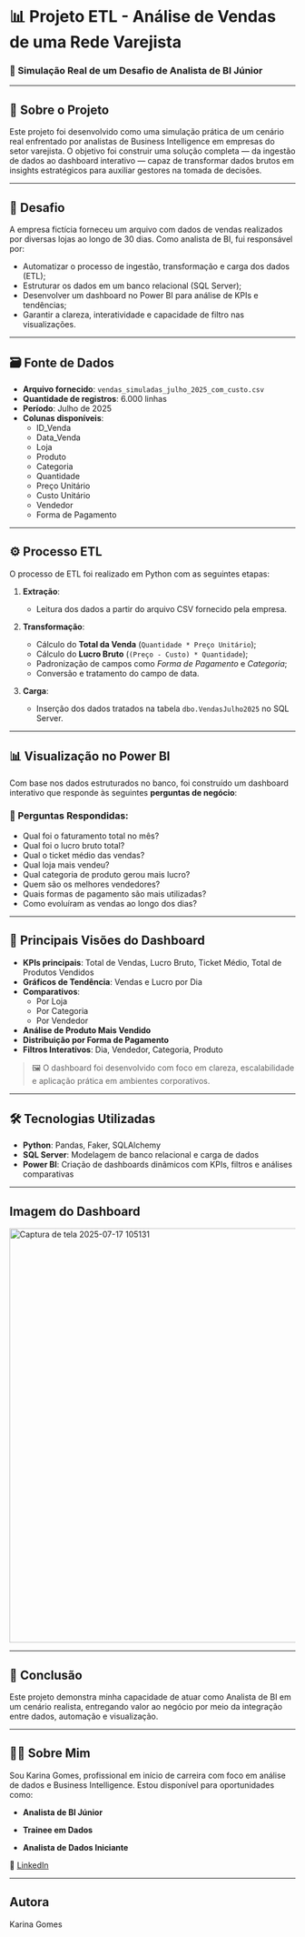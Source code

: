 # 📊 Projeto ETL - Análise de Vendas de uma Rede Varejista

### 🚀 Simulação Real de um Desafio de Analista de BI Júnior

---

## 📁 Sobre o Projeto

Este projeto foi desenvolvido como uma simulação prática de um cenário real enfrentado por analistas de Business Intelligence em empresas do setor varejista. 
O objetivo foi construir uma solução completa — da ingestão de dados ao dashboard interativo — capaz de transformar dados brutos em insights estratégicos para auxiliar gestores na tomada de decisões.

---

## 🎯 Desafio

A empresa fictícia forneceu um arquivo com dados de vendas realizados por diversas lojas ao longo de 30 dias. Como analista de BI, fui responsável por:

- Automatizar o processo de ingestão, transformação e carga dos dados (ETL);
- Estruturar os dados em um banco relacional (SQL Server);
- Desenvolver um dashboard no Power BI para análise de KPIs e tendências;
- Garantir a clareza, interatividade e capacidade de filtro nas visualizações.

---

## 🗃️ Fonte de Dados

- **Arquivo fornecido**: `vendas_simuladas_julho_2025_com_custo.csv`
- **Quantidade de registros**: 6.000 linhas
- **Período**: Julho de 2025
- **Colunas disponíveis**:
  - ID_Venda
  - Data_Venda
  - Loja
  - Produto
  - Categoria
  - Quantidade
  - Preço Unitário
  - Custo Unitário
  - Vendedor
  - Forma de Pagamento

---

## ⚙️ Processo ETL

O processo de ETL foi realizado em Python com as seguintes etapas:

1. **Extração**:
   - Leitura dos dados a partir do arquivo CSV fornecido pela empresa.

2. **Transformação**:
   - Cálculo do **Total da Venda** (`Quantidade * Preço Unitário`);
   - Cálculo do **Lucro Bruto** (`(Preço - Custo) * Quantidade`);
   - Padronização de campos como *Forma de Pagamento* e *Categoria*;
   - Conversão e tratamento do campo de data.

3. **Carga**:
   - Inserção dos dados tratados na tabela `dbo.VendasJulho2025` no SQL Server.

---

## 📊 Visualização no Power BI

Com base nos dados estruturados no banco, foi construído um dashboard interativo que responde às seguintes **perguntas de negócio**:

### 🧠 Perguntas Respondidas:

- Qual foi o faturamento total no mês?
- Qual foi o lucro bruto total?
- Qual o ticket médio das vendas?
- Qual loja mais vendeu?
- Qual categoria de produto gerou mais lucro?
- Quem são os melhores vendedores?
- Quais formas de pagamento são mais utilizadas?
- Como evoluíram as vendas ao longo dos dias?

---

## 📌 Principais Visões do Dashboard

- **KPIs principais**: Total de Vendas, Lucro Bruto, Ticket Médio, Total de Produtos Vendidos
- **Gráficos de Tendência**: Vendas e Lucro por Dia
- **Comparativos**:
  - Por Loja
  - Por Categoria
  - Por Vendedor
- **Análise de Produto Mais Vendido**
- **Distribuição por Forma de Pagamento**
- **Filtros Interativos**: Dia, Vendedor, Categoria, Produto

> 🖼️ O dashboard foi desenvolvido com foco em clareza, escalabilidade e aplicação prática em ambientes corporativos.

---

## 🛠️ Tecnologias Utilizadas

- **Python**: Pandas, Faker, SQLAlchemy
- **SQL Server**: Modelagem de banco relacional e carga de dados
- **Power BI**: Criação de dashboards dinâmicos com KPIs, filtros e análises comparativas

---

## Imagem do Dashboard

<img width="1305" height="729" alt="Captura de tela 2025-07-17 105131" src="https://github.com/user-attachments/assets/5a7bef15-c73d-4f58-b523-111598458ab1" />

---

## 📎 Conclusão

Este projeto demonstra minha capacidade de atuar como Analista de BI em um cenário realista, entregando valor ao negócio por meio da integração entre dados, automação e visualização.

---

## 👩‍💻 Sobre Mim

Sou Karina Gomes, profissional em início de carreira com foco em análise de dados e Business Intelligence. Estou disponível para oportunidades como:

- **Analista de BI Júnior**

- **Trainee em Dados**
- **Analista de Dados Iniciante**

🔗 [LinkedIn](#https://www.linkedin.com/in/karina-gomes-8b6b4a2a8)

---

## Autora

Karina Gomes
